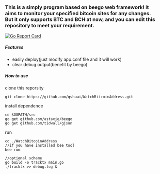 ### This is a simply program based on beego web framework! It aims to monitor your specified bitcoin sites for any changes. But it only supports BTC and BCH at now, and you can edit this repository to meet your requirement.

[![Go Report Card](https://goreportcard.com/badge/github.com/qshuai/WatchBitcoinAddress)](https://goreportcard.com/report/github.com/qshuai/WatchBitcoinAddress)

##### Features

- easily deploy(just modify app.conf file and it will work)
- clear debug output(benefit by beego)

##### How to use

clone this reporsity
```
git clone https://github.com/qshuai/WatchBitcoinAddress.git
```
install dependence
```
cd $GOPATH/src
go get github.com/astaxie/beego
go get github.com/tidwall/gjson
```
run 
```
cd ./WatchBitcoinAddress
//if you have installed bee tool
bee run

//optional scheme
go build -o tracktx main.go
./tracktx >> debug.log &
```
